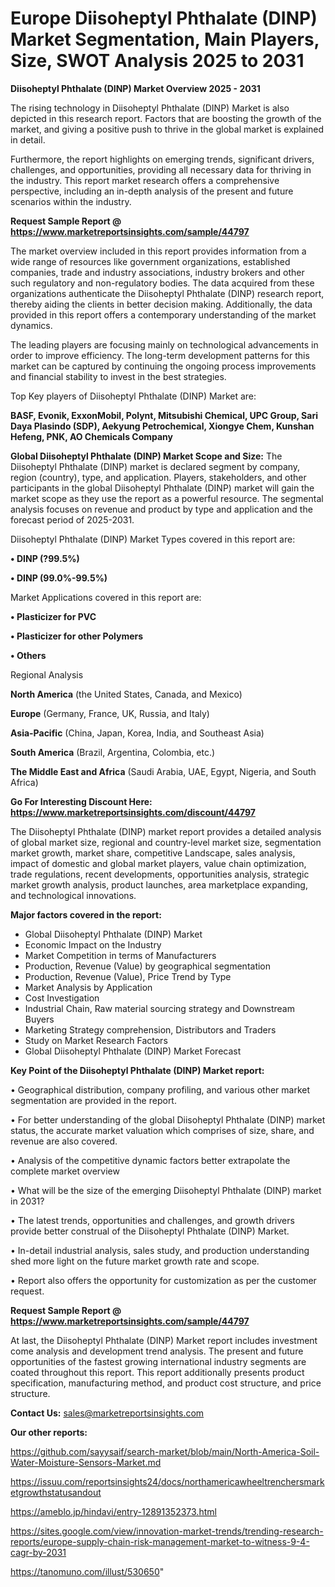 # Europe Diisoheptyl Phthalate (DINP) Market Segmentation, Main Players, Size, SWOT Analysis 2025 to 2031

<Strong> Diisoheptyl Phthalate (DINP) Market Overview 2025 - 2031</strong>

The rising technology in Diisoheptyl Phthalate (DINP) Market is also depicted in this research report. Factors that are boosting the growth of the market, and giving a positive push to thrive in the global market is explained in detail.

Furthermore, the report highlights on emerging trends, significant drivers, challenges, and opportunities, providing all necessary data for thriving in the industry. This report market research offers a comprehensive perspective, including an in-depth analysis of the present and future scenarios within the industry.

<strong>Request Sample Report @ <a href=https://www.marketreportsinsights.com/sample/44797>https://www.marketreportsinsights.com/sample/44797</a></strong>

The market overview included in this report provides information from a wide range of resources like government organizations, established companies, trade and industry associations, industry brokers and other such regulatory and non-regulatory bodies. The data acquired from these organizations authenticate the Diisoheptyl Phthalate (DINP) research report, thereby aiding the clients in better decision making. Additionally, the data provided in this report offers a contemporary understanding of the market dynamics.

The leading players are focusing mainly on technological advancements in order to improve efficiency. The long-term development patterns for this market can be captured by continuing the ongoing process improvements and financial stability to invest in the best strategies.

Top Key players of Diisoheptyl Phthalate (DINP) Market are:

<strong>BASF, Evonik, ExxonMobil, Polynt, Mitsubishi Chemical, UPC Group, Sari Daya Plasindo (SDP), Aekyung Petrochemical, Xiongye Chem, Kunshan Hefeng, PNK, AO Chemicals Company</strong>

<strong><b>Global Diisoheptyl Phthalate (DINP) Market Scope and Size:</b></strong>
The Diisoheptyl Phthalate (DINP) market is declared segment by company, region (country), type, and application. Players, stakeholders, and other participants in the global Diisoheptyl Phthalate (DINP) market will gain the market scope as they use the report as a powerful resource. The segmental analysis focuses on revenue and product by type and application and the forecast period of 2025-2031.

Diisoheptyl Phthalate (DINP) Market Types covered in this report are:

<strong>•  DINP (?99.5%)

•  DINP (99.0%-99.5%)</strong>

Market Applications covered in this report are:

<strong>•  Plasticizer for PVC

•  Plasticizer for other Polymers

•  Others</strong> 

Regional Analysis

<strong>North America</strong> (the United States, Canada, and Mexico)

<strong>Europe</strong> (Germany, France, UK, Russia, and Italy)

<strong>Asia-Pacific</strong> (China, Japan, Korea, India, and Southeast Asia)

<strong>South America</strong> (Brazil, Argentina, Colombia, etc.)

<strong>The Middle East and Africa</strong> (Saudi Arabia, UAE, Egypt, Nigeria, and South Africa)

<strong>Go For Interesting Discount Here: <a href=https://www.marketreportsinsights.com/discount/44797>https://www.marketreportsinsights.com/discount/44797</a></strong>

The Diisoheptyl Phthalate (DINP) market report provides a detailed analysis of global market size, regional and country-level market size, segmentation market growth, market share, competitive Landscape, sales analysis, impact of domestic and global market players, value chain optimization, trade regulations, recent developments, opportunities analysis, strategic market growth analysis, product launches, area marketplace expanding, and technological innovations.

<strong><b>Major factors covered in the report:</b></strong>
<ul>
  <li>Global Diisoheptyl Phthalate (DINP) Market </li>
  <li>Economic Impact on the Industry</li>
  <li>Market Competition in terms of Manufacturers</li>
  <li>Production, Revenue (Value) by geographical segmentation</li>
  <li>Production, Revenue (Value), Price Trend by Type</li>
  <li>Market Analysis by Application</li>
  <li>Cost Investigation</li>
  <li>Industrial Chain, Raw material sourcing strategy and Downstream Buyers</li>
  <li>Marketing Strategy comprehension, Distributors and Traders</li>
  <li>Study on Market Research Factors</li>
  <li>Global Diisoheptyl Phthalate (DINP) Market Forecast</li>
</ul>

<strong><b>Key Point of the Diisoheptyl Phthalate (DINP) Market report:</b></strong>

• Geographical distribution, company profiling, and various other market segmentation are provided in the report.

• For better understanding of the global Diisoheptyl Phthalate (DINP) market status, the accurate market valuation which comprises of size, share, and revenue are also covered.

• Analysis of the competitive dynamic factors better extrapolate the complete market overview

• What will be the size of the emerging Diisoheptyl Phthalate (DINP) market in 2031?

• The latest trends, opportunities and challenges, and growth drivers provide better construal of the Diisoheptyl Phthalate (DINP) Market.

• In-detail industrial analysis, sales study, and production understanding shed more light on the future market growth rate and scope.

• Report also offers the opportunity for customization as per the customer request.

<strong>Request Sample Report @ <a href=https://www.marketreportsinsights.com/sample/44797>https://www.marketreportsinsights.com/sample/44797</a></strong>

At last, the Diisoheptyl Phthalate (DINP) Market report includes investment come analysis and development trend analysis. The present and future opportunities of the fastest growing international industry segments are coated throughout this report. This report additionally presents product specification, manufacturing method, and product cost structure, and price structure.

<strong>Contact Us:</strong>
sales@marketreportsinsights.com

<strong>Our other reports:</strong>

<a href=https://github.com/sayysaif/search-market/blob/main/North-America-Soil-Water-Moisture-Sensors-Market.md>https://github.com/sayysaif/search-market/blob/main/North-America-Soil-Water-Moisture-Sensors-Market.md</a>

<a href=https://issuu.com/reportsinsights24/docs/northamericawheeltrenchersmarketgrowthstatusandout>https://issuu.com/reportsinsights24/docs/northamericawheeltrenchersmarketgrowthstatusandout</a>

<a href=https://ameblo.jp/hindavi/entry-12891352373.html>https://ameblo.jp/hindavi/entry-12891352373.html</a>

<a href=https://sites.google.com/view/innovation-market-trends/trending-research-reports/europe-supply-chain-risk-management-market-to-witness-9-4-cagr-by-2031>https://sites.google.com/view/innovation-market-trends/trending-research-reports/europe-supply-chain-risk-management-market-to-witness-9-4-cagr-by-2031</a>

<a href=https://tanomuno.com/illust/530650>https://tanomuno.com/illust/530650</a>"
